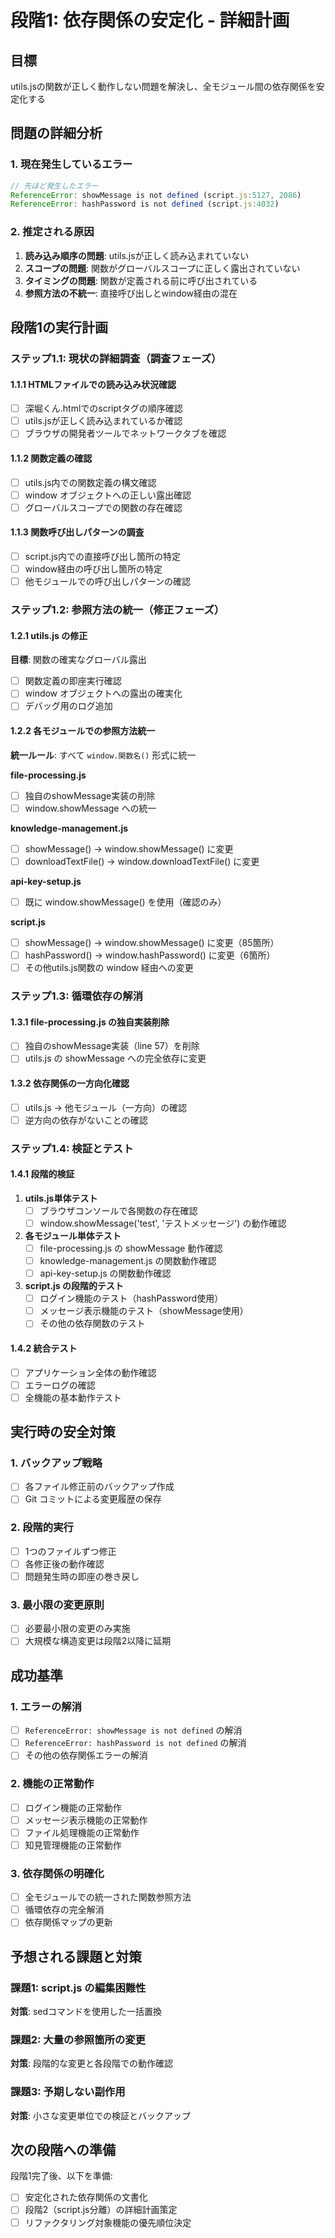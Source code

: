 # 段階1: 依存関係の安定化 - 詳細計画

## 目標
utils.jsの関数が正しく動作しない問題を解決し、全モジュール間の依存関係を安定化する

## 問題の詳細分析

### 1. 現在発生しているエラー
```javascript
// 先ほど発生したエラー
ReferenceError: showMessage is not defined (script.js:5127, 2086)
ReferenceError: hashPassword is not defined (script.js:4032)
```

### 2. 推定される原因
1. **読み込み順序の問題**: utils.jsが正しく読み込まれていない
2. **スコープの問題**: 関数がグローバルスコープに正しく露出されていない
3. **タイミングの問題**: 関数が定義される前に呼び出されている
4. **参照方法の不統一**: 直接呼び出しとwindow経由の混在

## 段階1の実行計画

### ステップ1.1: 現状の詳細調査（調査フェーズ）

#### 1.1.1 HTMLファイルでの読み込み状況確認
- [ ] 深堀くん.htmlでのscriptタグの順序確認
- [ ] utils.jsが正しく読み込まれているか確認
- [ ] ブラウザの開発者ツールでネットワークタブを確認

#### 1.1.2 関数定義の確認
- [ ] utils.js内での関数定義の構文確認
- [ ] window オブジェクトへの正しい露出確認
- [ ] グローバルスコープでの関数の存在確認

#### 1.1.3 関数呼び出しパターンの調査
- [ ] script.js内での直接呼び出し箇所の特定
- [ ] window経由の呼び出し箇所の特定
- [ ] 他モジュールでの呼び出しパターンの確認

### ステップ1.2: 参照方法の統一（修正フェーズ）

#### 1.2.1 utils.js の修正
**目標**: 関数の確実なグローバル露出
- [ ] 関数定義の即座実行確認
- [ ] window オブジェクトへの露出の確実化
- [ ] デバッグ用のログ追加

#### 1.2.2 各モジュールでの参照方法統一
**統一ルール**: すべて `window.関数名()` 形式に統一

**file-processing.js**
- [ ] 独自のshowMessage実装の削除
- [ ] window.showMessage への統一

**knowledge-management.js**
- [ ] showMessage() → window.showMessage() に変更
- [ ] downloadTextFile() → window.downloadTextFile() に変更

**api-key-setup.js**
- [ ] 既に window.showMessage() を使用（確認のみ）

**script.js**
- [ ] showMessage() → window.showMessage() に変更（85箇所）
- [ ] hashPassword() → window.hashPassword() に変更（6箇所）
- [ ] その他utils.js関数の window 経由への変更

### ステップ1.3: 循環依存の解消

#### 1.3.1 file-processing.js の独自実装削除
- [ ] 独自のshowMessage実装（line 57）を削除
- [ ] utils.js の showMessage への完全依存に変更

#### 1.3.2 依存関係の一方向化確認
- [ ] utils.js → 他モジュール（一方向）の確認
- [ ] 逆方向の依存がないことの確認

### ステップ1.4: 検証とテスト

#### 1.4.1 段階的検証
1. **utils.js単体テスト**
   - [ ] ブラウザコンソールで各関数の存在確認
   - [ ] window.showMessage('test', 'テストメッセージ') の動作確認

2. **各モジュール単体テスト**
   - [ ] file-processing.js の showMessage 動作確認
   - [ ] knowledge-management.js の関数動作確認
   - [ ] api-key-setup.js の関数動作確認

3. **script.js の段階的テスト**
   - [ ] ログイン機能のテスト（hashPassword使用）
   - [ ] メッセージ表示機能のテスト（showMessage使用）
   - [ ] その他の依存関数のテスト

#### 1.4.2 統合テスト
- [ ] アプリケーション全体の動作確認
- [ ] エラーログの確認
- [ ] 全機能の基本動作テスト

## 実行時の安全対策

### 1. バックアップ戦略
- [ ] 各ファイル修正前のバックアップ作成
- [ ] Git コミットによる変更履歴の保存

### 2. 段階的実行
- [ ] 1つのファイルずつ修正
- [ ] 各修正後の動作確認
- [ ] 問題発生時の即座の巻き戻し

### 3. 最小限の変更原則
- [ ] 必要最小限の変更のみ実施
- [ ] 大規模な構造変更は段階2以降に延期

## 成功基準

### 1. エラーの解消
- [ ] `ReferenceError: showMessage is not defined` の解消
- [ ] `ReferenceError: hashPassword is not defined` の解消
- [ ] その他の依存関係エラーの解消

### 2. 機能の正常動作
- [ ] ログイン機能の正常動作
- [ ] メッセージ表示機能の正常動作
- [ ] ファイル処理機能の正常動作
- [ ] 知見管理機能の正常動作

### 3. 依存関係の明確化
- [ ] 全モジュールでの統一された関数参照方法
- [ ] 循環依存の完全解消
- [ ] 依存関係マップの更新

## 予想される課題と対策

### 課題1: script.js の編集困難性
**対策**: sedコマンドを使用した一括置換

### 課題2: 大量の参照箇所の変更
**対策**: 段階的な変更と各段階での動作確認

### 課題3: 予期しない副作用
**対策**: 小さな変更単位での検証とバックアップ

## 次の段階への準備

段階1完了後、以下を準備:
- [ ] 安定化された依存関係の文書化
- [ ] 段階2（script.js分離）の詳細計画策定
- [ ] リファクタリング対象機能の優先順位決定 